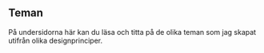 ## Teman

På undersidorna här kan du läsa och titta på de olika teman som jag skapat utifrån
olika designprinciper.